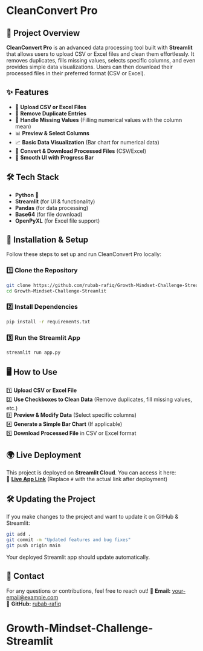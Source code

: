 # CleanConvert Pro

## 📌 Project Overview
**CleanConvert Pro** is an advanced data processing tool built with **Streamlit** that allows users to upload CSV or Excel files and clean them effortlessly. It removes duplicates, fills missing values, selects specific columns, and even provides simple data visualizations. Users can then download their processed files in their preferred format (CSV or Excel).

## ✨ Features
- 📂 **Upload CSV or Excel Files**
- 🧹 **Remove Duplicate Entries**
- 🔄 **Handle Missing Values** (Filling numerical values with the column mean)
- 📊 **Preview & Select Columns**
- 📈 **Basic Data Visualization** (Bar chart for numerical data)
- 💾 **Convert & Download Processed Files** (CSV/Excel)
- 🚀 **Smooth UI with Progress Bar**

## 🛠️ Tech Stack
- **Python** 🐍
- **Streamlit** (for UI & functionality)
- **Pandas** (for data processing)
- **Base64** (for file download)
- **OpenPyXL** (for Excel file support)

## 🚀 Installation & Setup
Follow these steps to set up and run CleanConvert Pro locally:

### 1️⃣ Clone the Repository
```bash
git clone https://github.com/rubab-rafiq/Growth-Mindset-Challenge-Streamlit.git
cd Growth-Mindset-Challenge-Streamlit
```

### 2️⃣ Install Dependencies
```bash
pip install -r requirements.txt
```

### 3️⃣ Run the Streamlit App
```bash
streamlit run app.py
```

## 🖥️ How to Use
1️⃣ **Upload CSV or Excel File**  
2️⃣ **Use Checkboxes to Clean Data** (Remove duplicates, fill missing values, etc.)  
3️⃣ **Preview & Modify Data** (Select specific columns)  
4️⃣ **Generate a Simple Bar Chart** (If applicable)  
5️⃣ **Download Processed File** in CSV or Excel format  

## 🌍 Live Deployment
This project is deployed on **Streamlit Cloud**. You can access it here:  
🔗 **[Live App Link](#)** (Replace `#` with the actual link after deployment)

## 🛠️ Updating the Project
If you make changes to the project and want to update it on GitHub & Streamlit:
```bash
git add .
git commit -m "Updated features and bug fixes"
git push origin main
```
Your deployed Streamlit app should update automatically.

## 📩 Contact
For any questions or contributions, feel free to reach out!
📧 **Email:** your-email@example.com  
🐙 **GitHub:** [rubab-rafiq](https://github.com/rubab-rafiq)

# Growth-Mindset-Challenge-Streamlit
